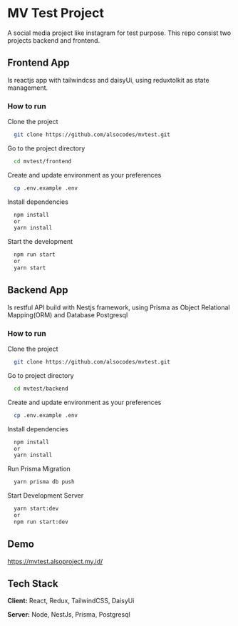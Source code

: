 
# MV Test Project

A social media project like instagram for test purpose. This repo consist two projects backend and frontend.

## Frontend App

Is reactjs app with tailwindcss and daisyUi, using reduxtolkit as state management.


### How to run

Clone the project

```bash
  git clone https://github.com/alsocodes/mvtest.git
```

Go to the project directory

```bash
  cd mvtest/frontend
```

Create and update environment as your preferences

```bash
  cp .env.example .env
```

Install dependencies

```bash
  npm install
  or
  yarn install
```

Start the development

```bash
  npm run start
  or 
  yarn start
```


## Backend App
Is restful API build with Nestjs framework, using Prisma as Object Relational Mapping(ORM) and Database Postgresql


### How to run
Clone the project

```bash
  git clone https://github.com/alsocodes/mvtest.git
```

Go to project directory

```bash
  cd mvtest/backend
```

Create and update environment as your preferences

```bash
  cp .env.example .env
```

Install dependencies

```bash
  npm install
  or 
  yarn install

```

Run Prisma Migration

```bash
  yarn prisma db push

```

Start Development Server

```bash
  yarn start:dev
  or
  npm run start:dev

```
## Demo

https://mvtest.alsoproject.my.id/


## Tech Stack

**Client:** React, Redux, TailwindCSS, DaisyUi

**Server:** Node, NestJs, Prisma, Postgresql

